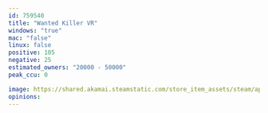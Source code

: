 ```yaml
---
id: 759540
title: "Wanted Killer VR"
windows: "true"
mac: "false"
linux: false
positive: 105
negative: 25
estimated_owners: "20000 - 50000"
peak_ccu: 0

image: https://shared.akamai.steamstatic.com/store_item_assets/steam/apps/759540/header.jpg?t=1556104842
opinions:
---
```

